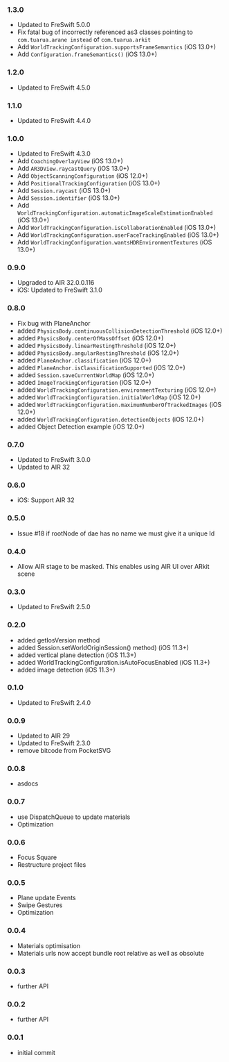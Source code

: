 ### 1.3.0
- Updated to FreSwift 5.0.0
- Fix fatal bug of incorrectly referenced as3 classes pointing to `com.tuarua.arane instead` of `com.tuarua.arkit`
- Add `WorldTrackingConfiguration.supportsFrameSemantics` (iOS 13.0+)
- Add `Configuration.frameSemantics()` (iOS 13.0+)


### 1.2.0
- Updated to FreSwift 4.5.0

### 1.1.0
- Updated to FreSwift 4.4.0

### 1.0.0
- Updated to FreSwift 4.3.0
- Add `CoachingOverlayView` (iOS 13.0+)
- Add `AR3DView.raycastQuery` (iOS 13.0+)
- Add `ObjectScanningConfiguration` (iOS 12.0+)
- Add `PositionalTrackingConfiguration` (iOS 13.0+)
- Add `Session.raycast` (iOS 13.0+)
- Add `Session.identifier` (iOS 13.0+)
- Add `WorldTrackingConfiguration.automaticImageScaleEstimationEnabled` (iOS 13.0+)
- Add `WorldTrackingConfiguration.isCollaborationEnabled` (iOS 13.0+)
- Add `WorldTrackingConfiguration.userFaceTrackingEnabled` (iOS 13.0+)
- Add `WorldTrackingConfiguration.wantsHDREnvironmentTextures` (iOS 13.0+)

### 0.9.0
- Upgraded to AIR 32.0.0.116
- iOS: Updated to FreSwift 3.1.0

### 0.8.0 
- Fix bug with PlaneAnchor
- added `PhysicsBody.continuousCollisionDetectionThreshold` (iOS 12.0+)
- added `PhysicsBody.centerOfMassOffset` (iOS 12.0+)
- added `PhysicsBody.linearRestingThreshold` (iOS 12.0+)
- added `PhysicsBody.angularRestingThreshold` (iOS 12.0+)
- added `PlaneAnchor.classification` (iOS 12.0+)
- added `PlaneAnchor.isClassificationSupported` (iOS 12.0+)
- added `Session.saveCurrentWorldMap` (iOS 12.0+)
- added `ImageTrackingConfiguration` (iOS 12.0+)
- added `WorldTrackingConfiguration.environmentTexturing` (iOS 12.0+)
- added `WorldTrackingConfiguration.initialWorldMap` (iOS 12.0+)
- added `WorldTrackingConfiguration.maximumNumberOfTrackedImages` (iOS 12.0+)
- added `WorldTrackingConfiguration.detectionObjects` (iOS 12.0+)
- added Object Detection example (iOS 12.0+)

### 0.7.0 
- Updated to FreSwift 3.0.0
- Updated to AIR 32

### 0.6.0 
- iOS: Support AIR 32

### 0.5.0 
- Issue #18 if rootNode of dae has no name we must give it a unique Id

### 0.4.0
- Allow AIR stage to be masked. This enables using AIR UI over ARkit scene

### 0.3.0
- Updated to FreSwift 2.5.0

### 0.2.0
- added getIosVersion method
- added Session.setWorldOriginSession() method) (iOS 11.3+)
- added vertical plane detection (iOS 11.3+)
- added WorldTrackingConfiguration.isAutoFocusEnabled (iOS 11.3+)
- added image detection (iOS 11.3+)

### 0.1.0
- Updated to FreSwift 2.4.0

### 0.0.9
- Updated to AIR 29
- Updated to FreSwift 2.3.0
- remove bitcode from PocketSVG

### 0.0.8
- asdocs

### 0.0.7
- use DispatchQueue to update materials
- Optimization

### 0.0.6
- Focus Square
- Restructure project files

### 0.0.5
- Plane update Events
- Swipe Gestures
- Optimization

### 0.0.4
- Materials optimisation
- Materials urls now accept bundle root relative as well as obsolute

### 0.0.3
- further API

### 0.0.2
- further API

### 0.0.1
- initial commit
